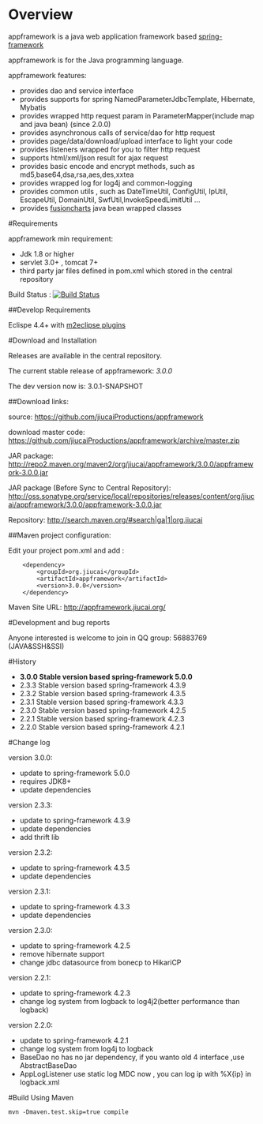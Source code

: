 # Overview

appframework is a java web application framework based [spring-framework](http://www.springsource.org/spring-framework)

appframework is for the Java programming language.

appframework features:

 * provides dao and service interface
 * provides supports for spring NamedParameterJdbcTemplate, Hibernate, Mybatis
 * provides wrapped http request param in ParameterMapper(include map and java bean) (since 2.0.0)
 * provides asynchronous calls of service/dao for http request
 * provides page/data/download/upload interface to light your code
 * provides listeners wrapped for you to filter http request
 * supports html/xml/json result for ajax request
 * provides basic encode and encrypt methods, such as md5,base64,dsa,rsa,aes,des,xxtea
 * provides wrapped log for log4j and common-logging
 * provides common utils , such as DateTimeUtil, ConfigUtil, IpUtil, EscapeUtil, DomainUtil, SwfUtil,InvokeSpeedLimitUtil ...
 * provides [fusioncharts](http://www.fusioncharts.com/) java bean wrapped classes


#Requirements

appframework min requirement:

 * Jdk 1.8 or higher
 * servlet 3.0+ , tomcat 7+
 * third party jar files defined in pom.xml which stored in the central repository

  Build Status :   [![Build Status](https://travis-ci.org/iucaiProductions/appframework.svg)](https://travis-ci.org/jiucaiProductions/appframework)

##Develop Requirements

Eclispe 4.4+ with [m2eclipse plugins](http://www.eclipse.org/m2e/download/)

#Download and Installation

Releases are available in the central repository.

The current stable release of appframework: *3.0.0*

The dev version now is: 3.0.1-SNAPSHOT

##Download links:

source: https://github.com/jiucaiProductions/appframework

download master code: https://github.com/jiucaiProductions/appframework/archive/master.zip

JAR package: http://repo2.maven.org/maven2/org/jiucai/appframework/3.0.0/appframework-3.0.0.jar

JAR package (Before Sync to Central Repository):  http://oss.sonatype.org/service/local/repositories/releases/content/org/jiucai/appframework/3.0.0/appframework-3.0.0.jar

Repository: http://search.maven.org/#search|ga|1|org.jiucai


##Maven project configuration:

Edit your project pom.xml and add :

```
    <dependency>
        <groupId>org.jiucai</groupId>
        <artifactId>appframework</artifactId>
        <version>3.0.0</version>
    </dependency>
```

Maven Site URL:  http://appframework.jiucai.org/

#Development and bug reports

Anyone interested is welcome to join in QQ group: 56883769 (JAVA&SSH&SSI)

#History

* **3.0.0 Stable version based spring-framework 5.0.0**
* 2.3.3 Stable version based spring-framework 4.3.9
* 2.3.2 Stable version based spring-framework 4.3.5
* 2.3.1 Stable version based spring-framework 4.3.3
* 2.3.0 Stable version based spring-framework 4.2.5
* 2.2.1 Stable version based spring-framework 4.2.3
* 2.2.0 Stable version based spring-framework 4.2.1


#Change log

version 3.0.0:

- update to spring-framework 5.0.0
- requires JDK8+
- update dependencies

version 2.3.3:

- update to spring-framework 4.3.9
- update dependencies
- add thrift lib

version 2.3.2:

- update to spring-framework 4.3.5
- update dependencies

version 2.3.1:

- update to spring-framework 4.3.3
- update dependencies

version 2.3.0:

- update to spring-framework 4.2.5
- remove hibernate support
- change jdbc datasource from bonecp to HikariCP

version 2.2.1:

- update to spring-framework 4.2.3
- change log system from logback to log4j2(better performance than logback)

version 2.2.0:

- update to spring-framework 4.2.1
- change log system from log4j to logback
- BaseDao no has no jar dependency, if you wanto old 4 interface ,use AbstractBaseDao
- AppLogListener use static log MDC now , you can log ip with %X{ip} in logback.xml


#Build Using Maven
    
    mvn -Dmaven.test.skip=true compile

